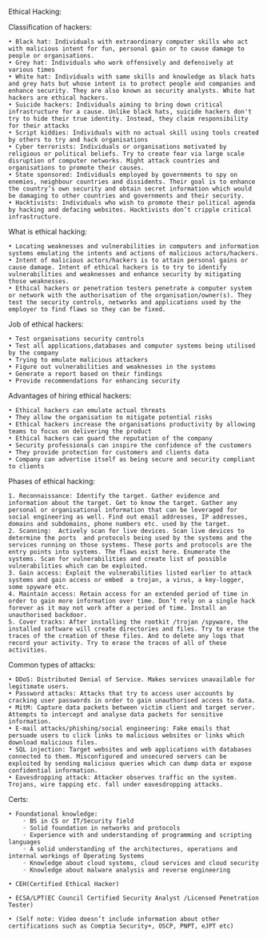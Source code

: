 Ethical Hacking:


Classification of hackers:

    • Black hat: Individuals with extraordinary computer skills who act with malicious intent for fun, personal gain or to cause damage to people or organisations.
    • Grey hat: Individuals who work offensively and defensively at various times
    • White hat: Individuals with same skills and knowledge as black hats and grey hats but whose intent is to protect people and companies and enhance security. They are also known as security analysts. White hat hackers are ethical hackers.
    • Suicide hackers: Individuals aiming to bring down critical infrastructure for a cause. Unlike black hats, suicide hackers don't try to hide their true identity. Instead, they claim responsibility for their attacks
    • Script kiddies: Individuals with no actual skill using tools created by others to try and hack organisations
    • Cyber terrorists: Individuals or organisations motivated by religious or political beliefs. Try to create fear via large scale disruption of computer networks. Might attack countries and organisations to promote their causes.
    • State sponsored: Individuals employed by governments to spy on enemies, neighbour countries and dissidents. Their goal is to enhance the country’s own security and obtain secret information which would be damaging to other countries and governments and their security.
    • Hacktivists: Individuals who wish to promote their political agenda by hacking and defacing websites. Hacktivists don’t cripple critical infrastructure.



What is ethical hacking: 

    • Locating weaknesses and vulnerabilities in computers and information systems emulating the intents and actions of malicious actors/hackers.
    • Intent of malicious actors/hackers is to attain personal gains or cause damage. Intent of ethical hackers is to try to identify vulnerabilities and weaknesses and enhance security by mitigating those weaknesses.
    • Ethical hackers or penetration testers penetrate a computer system or network with the authorisation of the organisation/owner(s). They test the security controls, networks and applications used by the employer to find flaws so they can be fixed.


Job of ethical hackers:

    • Test organisations security controls
    • Test all applications,databases and computer systems being utilised by the company
    • Trying to emulate malicious attackers
    • Figure out vulnerabilities and weaknesses in the systems
    • Generate a report based on their findings
    • Provide recommendations for enhancing security

	

Advantages of hiring ethical hackers:

    • Ethical hackers can emulate actual threats
    • They allow the organisation to mitigate potential risks
    • Ethical hackers increase the organisations productivity by allowing teams to focus on delivering the product
    • Ethical hackers can guard the reputation of the company
    • Security professionals can inspire the confidence of the customers
    • They provide protection for customers and clients data
    • Company can advertise itself as being secure and security compliant to clients



Phases of ethical hacking:

    1. Reconnaissance: Identify the target. Gather evidence and information about the target. Get to know the target. Gather any personal or organisational information that can be leveraged for social engineering as well. Find out email addresses, IP addresses, domains and subdomains, phone numbers etc. used by the target.
    2. Scanning:  Actively scan for live devices. Scan live devices to determine the ports  and protocols being used by the systems and the services running on those systems. These ports and protocols are the entry points into systems. The flaws exist here. Enumerate the systems. Scan for vulnerabilities and create list of possible vulnerabilities which can be exploited.
    3. Gain access: Exploit the vulnerabilities listed earlier to attack systems and gain access or embed  a trojan, a virus, a key-logger, some spyware etc. 
    4. Maintain access: Retain access for an extended period of time in order to gain more information over time. Don’t rely on a single hack forever as it may not work after a period of time. Install an unauthorised backdoor.
    5. Cover tracks: After installing the rootkit /trojan /spyware, the installed software will create directories and files. Try to erase the traces of the creation of these files. And to delete any logs that record your activity. Try to erase the traces of all of these activities.



Common types of attacks:

    • DDoS: Distributed Denial of Service. Makes services unavailable for legitimate users.
    • Password attacks: Attacks that try to access user accounts by cracking user passwords in order to gain unauthorised access to data.
    • MitM: Capture data packets between victim client and target server. Attempts to intercept and analyse data packets for sensitive information.
    • E-mail attacks/phishing/social engineering: Fake emails that persuade users to click links to malicious websites or links which download malicious files.
    • SQL injection: Target websites and web applications with databases connected to them. Misconfigured and unsecured servers can be exploited by sending malicious queries which can dump data or expose confidential information.
    • Eavesdropping attack: Attacker observes traffic on the system. Trojans, wire tapping etc. fall under eavesdropping attacks.

Certs:

    • Foundational knowledge: 
        ◦ BS in CS or IT/Security field
        ◦ Solid foundation in networks and protocols
        ◦ Experience with and understanding of programming and scripting languages
        ◦ A solid understanding of the architectures, operations and internal workings of Operating Systems 
        ◦ Knowledge about cloud systems, cloud services and cloud security
        ◦ Knowledge about malware analysis and reverse engineering

    • CEH(Certified Ethical Hacker)

    • ECSA/LPT(EC Council Certified Security Analyst /Licensed Penetration Tester)

    • (Self note: Video doesn’t include information about other certifications such as Comptia Security+, OSCP, PNPT, eJPT etc)
 
